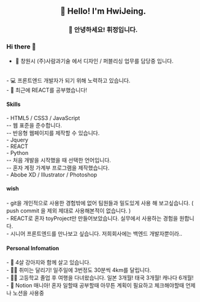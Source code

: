 <h2 align="center">👋 Hello! I'm HwiJeing.</h2>
<h3 align="center">👋 안녕하세요! 휘정입니다.</h3>

### Hi there 👋

- 🔭 창원시 (주)사람과기술 에서 디자인 / 퍼블리싱 업무를 담당중 입니다.
<br/>
- 💻 프론트엔드 개발자가 되기 위해 노력하고 있습니다.
<br/>
- 🌱 최근에 REACT를 공부했습니다!
<br/>

<h4> Skills </h4>
- HTML5 / CSS3 / JavaScript 
<br/>
  -- 웹 표준을 준수합니다.
  <br/>
  -- 반응형 웹페이지를 제작할 수 있습니다.
  <br/>
- Jquery
<br/>
- REACT
<br/>
- Python 
<br/>
  -- 처음 개발을 시작했을 때 선택한 언어입니다.
  <br/>
  -- 혼자 계정 가계부 프로그램을 제작했습니다.
  <br/>
- Abobe XD / Illustrator / Photoshop 
<br/>

<h4> wish </h4>
- git을 개인적으로 사용한 경험밖에 없어 팀원들과 밀도있게 사용 해 보고싶습니다. ( push commit 을 제외 제대로 사용해본적이 없습니다. )
<br/>
- REACT로 혼자 toyProject만 만들어보았습니다. 실무에서 사용하는 경험을 원합니다.
<br/>
- 시니어 프론트엔드를 만나보고 싶습니다. 저희회사에는 백엔드 개발자뿐이라..
<br/>

<h4> Personal Infomation </h4>
- 🐶 4살 강아지와 함께 살고 있습니다.
<br/>
- 🏃‍♀️ 취미는 달리기! 일주일에 3번정도 30분씩 4km를 달립니다.
<br/>
- 👩‍🚀 고등학교 졸업 후 여행을 다녀왔습니다. 일본 3개월! 태국 3개월! 캐나다 6개월!
<br/>
- 📝 Notion 매니아! 혼자 일할때 공부할때 아무튼 계획이 필요하고 체크해야할때 언제나 노션을 사용중
<br/>
